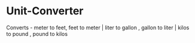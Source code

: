 # Unit-Converter
Converts - meter to feet, feet to meter | liter to gallon , gallon to liter | kilos to pound , pound to kilos
